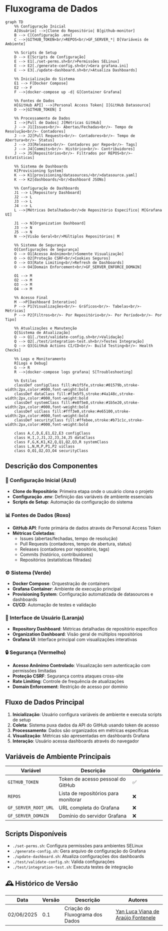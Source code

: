 # Fluxograma de Dados

```mermaid
graph TD
    %% Configuração Inicial
    A[Usuário] -->|Clone do Repositório| B[github-monitor]
    B --> C[Configuração .env]
    C -->|GITHUB_TOKEN<br/>REPOS<br/>GF_SERVER_*| D[Variáveis de Ambiente]
    
    %% Scripts de Setup
    D --> E[Scripts de Configuração]
    E --> E1[./set-perms.sh<br/>Permissões SELinux]
    E --> E2[./generate-config.sh<br/>Gera grafana.ini]
    E --> E3[./update-dashboard.sh<br/>Atualiza Dashboards]
    
    %% Inicialização do Sistema
    E1 --> F[Docker Compose]
    E2 --> F
    F -->|docker-compose up -d| G[Container Grafana]
    
    %% Fontes de Dados
    H[GitHub API] -->|Personal Access Token| I[GitHub Datasource]
    D -->|GITHUB_TOKEN| I
    
    %% Processamento de Dados
    I -->|Pull de Dados| J[Métricas GitHub]
    J --> J1[Issues<br/>- Abertas/Fechadas<br/>- Tempo de Resolução<br/>- Contadores]
    J --> J2[Pull Requests<br/>- Contadores<br/>- Tempo de Abertura<br/>- Status]
    J --> J3[Releases<br/>- Contadores por Repo<br/>- Tags]
    J --> J4[Commits<br/>- Histórico<br/>- Contribuidores]
    J --> J5[Repositórios<br/>- Filtrados por REPOS<br/>- Estatísticas]
    
    %% Sistema de Dashboards
    K[Provisioning System]
    K --> K1[provisioning/datasources/<br/>datasource.yaml]
    K --> K2[dashboards/<br/>Dashboard JSONs]
    
    %% Configuração de Dashboards
    J1 --> L[Repository Dashboard]
    J2 --> L
    J3 --> L
    J4 --> L
    L -->|Métricas Detalhadas<br/>de Repositório Específico| M[Grafana UI]
    
    J1 --> N[Organization Dashboard]
    J3 --> N
    J5 --> N
    N -->|Visão Geral<br/>Múltiplos Repositórios| M
    
    %% Sistema de Segurança
    O[Configurações de Segurança]
    O --> O1[Acesso Anônimo<br/>Somente Visualização]
    O --> O2[Proteção CSRF<br/>Cookies Seguros]
    O --> O3[Rate Limiting<br/>Refresh de Dashboards]
    O --> O4[Domain Enforcement<br/>GF_SERVER_ENFORCE_DOMAIN]
    
    O1 --> M
    O2 --> M
    O3 --> M
    O4 --> M
    
    %% Acesso Final
    M -->P[Dashboard Interativo]
    P --> P1[Visualizações<br/>- Gráficos<br/>- Tabelas<br/>- Métricas]
    P --> P2[Filtros<br/>- Por Repositório<br/>- Por Período<br/>- Por Tipo]
    
    %% Atualizações e Manutenção
    Q[Sistema de Atualização]
    Q --> Q1[./test/validate-config.sh<br/>Validação]
    Q --> Q2[./test/integration-test.sh<br/>Testes Integração]
    Q --> Q3[GitHub Actions CI/CD<br/>- Build Testing<br/>- Health Checks]
    
    %% Logs e Monitoramento
    R[Logs e Debug]
    G --> R
    R -->|docker-compose logs grafana| S[Troubleshooting]
    
    %% Estilos
    classDef configClass fill:#e1f5fe,stroke:#01579b,stroke-width:2px,color:#000,font-weight:bold
    classDef dataClass fill:#f3e5f5,stroke:#4a148c,stroke-width:2px,color:#000,font-weight:bold
    classDef systemClass fill:#e8f5e8,stroke:#1b5e20,stroke-width:2px,color:#000,font-weight:bold
    classDef uiClass fill:#fff3e0,stroke:#e65100,stroke-width:2px,color:#000,font-weight:bold
    classDef securityClass fill:#ffebee,stroke:#b71c1c,stroke-width:2px,color:#000,font-weight:bold
    
    class A,C,D,E,E1,E2,E3 configClass
    class H,I,J,J1,J2,J3,J4,J5 dataClass
    class F,G,K,K1,K2,Q,Q1,Q2,Q3,R systemClass
    class L,N,M,P,P1,P2 uiClass
    class O,O1,O2,O3,O4 securityClass
```

## Descrição dos Componentes

### 🔧 Configuração Inicial (Azul)
- **Clone do Repositório**: Primeira etapa onde o usuário clona o projeto
- **Configuração .env**: Definição das variáveis de ambiente essenciais
- **Scripts de Setup**: Automação da configuração do sistema

### 📊 Fontes de Dados (Roxo)
- **GitHub API**: Fonte primária de dados através de Personal Access Token
- **Métricas Coletadas**:
  - Issues (abertas/fechadas, tempo de resolução)
  - Pull Requests (contadores, tempo de abertura, status)
  - Releases (contadores por repositório, tags)
  - Commits (histórico, contribuidores)
  - Repositórios (estatísticas filtradas)

### ⚙️ Sistema (Verde)
- **Docker Compose**: Orquestração de containers
- **Grafana Container**: Ambiente de execução principal
- **Provisioning System**: Configuração automatizada de datasources e dashboards
- **CI/CD**: Automação de testes e validação

### 🎨 Interface de Usuário (Laranja)
- **Repository Dashboard**: Métricas detalhadas de repositório específico
- **Organization Dashboard**: Visão geral de múltiplos repositórios
- **Grafana UI**: Interface principal com visualizações interativas

### 🔒 Segurança (Vermelho)
- **Acesso Anônimo Controlado**: Visualização sem autenticação com permissões limitadas
- **Proteção CSRF**: Segurança contra ataques cross-site
- **Rate Limiting**: Controle de frequência de atualizações
- **Domain Enforcement**: Restrição de acesso por domínio

## Fluxo de Dados Principal

1. **Inicialização**: Usuário configura variáveis de ambiente e executa scripts de setup
2. **Coleta**: Sistema puxa dados da API do GitHub usando token de acesso
3. **Processamento**: Dados são organizados em métricas específicas
4. **Visualização**: Métricas são apresentadas em dashboards Grafana
5. **Interação**: Usuário acessa dashboards através do navegador

## Variáveis de Ambiente Principais

| Variável | Descrição | Obrigatório |
|----------|-----------|-------------|
| `GITHUB_TOKEN` | Token de acesso pessoal do GitHub | ✅ |
| `REPOS` | Lista de repositórios para monitorar | ❌ |
| `GF_SERVER_ROOT_URL` | URL completa do Grafana | ❌ |
| `GF_SERVER_DOMAIN` | Domínio do servidor Grafana | ❌ |

## Scripts Disponíveis

- `./set-perms.sh`: Configura permissões para ambientes SELinux
- `./generate-config.sh`: Gera arquivo de configuração do Grafana
- `./update-dashboard.sh`: Atualiza configurações dos dashboards
- `./test/validate-config.sh`: Valida configurações
- `./test/integration-test.sh`: Executa testes de integração

## 🕰️ Histórico de Versão
| Data       | Versão | Descrição            | Autores                                                                                                                            |
|------------|--------|----------------------|------------------------------------------------------------------------------------------------------------------------------------|
| 02/06/2025 | 0.1    | Criação do Fluxograma dos Dados | [Yan Luca Viana de Araújo Fontenele](https://github.com/yan-luca) |
